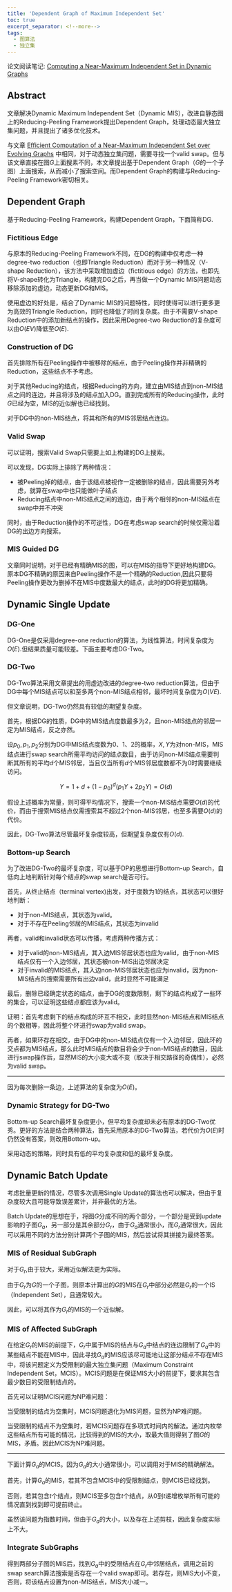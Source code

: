 ```yaml
---
title: 'Dependent Graph of Maximum Independent Set'
toc: true
excerpt_separator: <!--more-->
tags:
  - 图算法
  - 独立集
---
```


论文阅读笔记: [Computing a Near-Maximum Independent Set in Dynamic Graphs](https://ieeexplore.ieee.org/document/8731405)

<!-- more-->

## Abstract

文章解决Dynamic Maximum Independent Set（Dynamic MIS），改进自静态图上的Reducing-Peeling Framework提出Dependent Graph，处理动态最大独立集问题，并且提出了诸多优化技术。

与文章 [Efficient Computation of a Near-Maximum Independent Set over Evolving Graphs](https://ieeexplore.ieee.org/abstract/document/8509304) 中相同，对于动态独立集问题，需要寻找一个valid swap。但与该文章直接在图$G$上面搜素不同，本文章提出基于Dependent Graph（$G$的一个子图）上面搜索，从而减小了搜索空间。而Dependent Graph的构建与Reducing-Peeling Framework密切相关。



## Dependent Graph

基于Reducing-Peeling Framework，构建Dependent Graph，下面简称DG.

### Fictitious Edge

与原本的Reducing-Peeling Framework不同，在DG的构建中仅考虑一种degree-two reduction（也即Triangle Reduction）而对于另一种情况（V-shape Reduction），该方法中采取增加虚边（fictitious edge）的方法，也即先将V-shape转化为Triangle，构建完DG之后，再当做一个Dynamic MIS问题动态移除添加的虚边，动态更新DG和MIS。

使用虚边的好处是，结合了Dynamic MIS的问题特性，同时使得可以进行更多更为高效的Triangle Reduction，同时也降低了时间复杂度。由于不需要V-shape Reduction中的添加新结点的操作，因此采用Degree-two Reduction的复杂度可以由$O(EV)$降低至$O(E)$.

### Construction of DG

首先排除所有在Peeling操作中被移除的结点，由于Peeling操作并非精确的Reduction，这些结点不予考虑。

对于其他Reducing的结点，根据Reducing的方向，建立由MIS结点到non-MIS结点之间的连边，并且将涉及的结点加入DG。直到完成所有的Reducing操作，此时$G$已经为空，MIS的近似解也已经找到。

对于DG中的non-MIS结点，将其和所有的MIS邻居结点连边。

### Valid Swap

可以证明，搜索Valid Swap只需要上如上构建的DG上搜索。

可以发现，DG实际上排除了两种情况：

* 被Peeling掉的结点，由于该结点被视作一定被删除的结点，因此需要另外考虑，就算在swap中也只能做叶子结点
* Reducing结点中non-MIS结点之间的连边，由于两个相邻的non-MIS结点在swap中并不冲突

同时，由于Reduction操作的不可逆性，DG在考虑swap search的时候仅需沿着DG的出边方向搜索。

### MIS Guided DG

文章同时说明，对于已经有精确MIS的图，可以在MIS的指导下更好地构建DG。原本DG不精确的原因来自Peeling操作不是一个精确的Reduction,因此只要将Peeling操作更改为删掉不在MIS中度数最大的结点，此时的DG将更加精确。



## Dynamic Single Update 

### DG-One

DG-One是仅采用degree-one reduction的算法，为线性算法，时间复杂度为$O(E)$.但结果质量可能较差。下面主要考虑DG-Two。

### DG-Two

DG-Two算法采用文章提出的用虚边改进的degree-two reduction算法，但由于DG中每个MIS结点可以和至多两个non-MIS结点相邻，最坏时间复杂度为$O(VE)$.

但文章说明，DG-Two仍然具有较低的期望复杂度。

首先，根据DG的性质，DG中的MIS结点度数最多为2，且non-MIS结点的邻居一定为MIS结点，反之亦然。

设$p_0,p_1,p_2$分别为DG中MIS结点度数为0、1、2的概率，$X,Y$为对non-MIS，MIS结点进行swap search所需平均访问的结点数目，由于访问non-MIS结点需要判断其所有的平均$d$个MIS邻居，当且仅当所有$d$个MIS邻居度数都不为0时需要继续访问。


$$
Y = 1+d +(1-p_0)^d (p_1Y+2p_2Y) =O(d)
$$


假设上述概率为常量，则可得平均情况下，搜索一个non-MIS结点需要$O(d)$的代价，而由于搜索MIS结点仅需搜索其不超过2个non-MIS邻居，也至多需要$O(d)$的代价。

因此，DG-Two算法尽管最坏复杂度较高，但期望复杂度仅有$O(d)$.

### Bottom-up Search

为了改进DG-Two的最坏复杂度，可以基于DP的思想进行Bottom-up Search，自低向上地判断针对每个结点的swap search是否可行。

首先，从终止结点（terminal vertex)出发，对于度数为1的结点，其状态可以很好地判断：

* 对于non-MIS结点，其状态为valid。
* 对于不存在Peeling邻居的MIS结点，其状态为invalid

再者，valid和invalid状态可以传播，考虑两种传播方式：

* 对于valid的non-MIS结点，其入边MIS邻居状态也应为valid，由于non-MIS结点仅有一个入边邻居，其状态被non-MIS出边邻居决定
* 对于invalid的MIS结点，其入边non-MIS邻居状态也应为invalid，因为non-MIS结点的搜索需要所有出边valid，此时显然不可能满足

最后，删除已经确定状态的结点，由于DG的度数限制，剩下的结点构成了一些环的集合，可以证明这些结点都应该为valid。

证明：首先考虑剩下的结点构成的环互不相交，此时显然non-MIS结点和MIS结点的个数相等，因此将整个环进行swap为valid swap。

再者，如果环存在相交，由于DG中的non-MIS结点仅有一个入边邻居，因此环的交点都为MIS结点，那么此时MIS结点的数目将会少于non-MIS结点的数目，因此进行swap操作后，显然MIS的大小变大或不变（取决于相交路径的奇偶性），必然为valid swap。

---

因为每次删除一条边，上述算法的复杂度为$O(E)$。

### Dynamic Strategy for DG-Two

Bottom-up Search最坏复杂度更小，但平均复杂度却未必有原本的DG-Two优秀。更好的方法是结合两种算法，首先采用原本的DG-Two算法，若代价为$O(E)$时仍然没有答案，则改用Bottom-up。

采用动态的策略，同时具有低的平均复杂度和低的最坏复杂度。



## Dynamic Batch Update

考虑批量更新的情况，尽管多次调用Single Update的算法也可以解决，但由于复杂度较大且可能导致误差累计，并非最优的方法。

Batch Update的思想在于，将图$G$分成不同的两个部分，一个部分是受到update影响的子图$G_a$，另一部分是其余部分$G_r$，由于$G_a$通常很小，而$G_r$通常很大，因此可以采用不同的方法分别计算两个子图的MIS，然后尝试将其拼接为最终答案。

### MIS of Residual SubGraph

对于$G_r$,由于较大，采用近似解法更为实际。

由于$G_r$为$G$的一个子图，则原本计算出的$G$的MIS在$G_r$中部分必然是$G_r$的一个IS（Independent Set），且通常较大。

因此，可以将其作为$G_r$的MIS的一个近似解。

### MIS of Affected SubGraph

在给定$G_r$的MIS的前提下，$G_r$中属于MIS的结点与$G_a$中结点的连边限制了$G_a$中的某些结点不能在MIS中，因此寻找$G_a$的MIS应该尽可能地让这部分结点不存在MIS中，将该问题定义为受限制的最大独立集问题（Maximum Constraint Independent Set，MCIS）。MCIS问题是在保证MIS大小的前提下，要求其包含最少数目的受限制结点的。

首先可以证明MCIS问题为NP难问题：

当受限制的结点为空集时，MCIS问题退化为MIS问题，显然为NP难问题。

当受限制的结点不为空集时，若MCIS问题存在多项式时间内的解法。通过内枚举这些结点所有可能的情况，比较得到的MIS的大小，取最大值则得到了图$G$的MIS，矛盾。因此MCIS为NP难问题。

---

下面计算$G_a$的MCIS。因为$G_a$的大小通常很小，可以调用对于MIS的精确解法。

首先，计算$G_a$的MIS，若其不包含MCIS中的受限制结点，则MCIS已经找到。

否则，若其包含$t$个结点，则MCIS至多包含$t$个结点，从0到$t$递增枚举所有可能的情况直到找到即可提前终止。

虽然该问题为指数时间，但由于$G_a$的大小，以及存在上述剪枝，因此复杂度实际上不大。

### Integrate SubGraphs

得到两部分子图的MIS后，找到$G_a$中的受限结点在$G_r$中邻居结点，调用之前的swap search算法搜索是否存在一个valid swap即可。若存在，则MIS大小不变，否则，将该结点设置为non-MIS结点，MIS大小减一。



